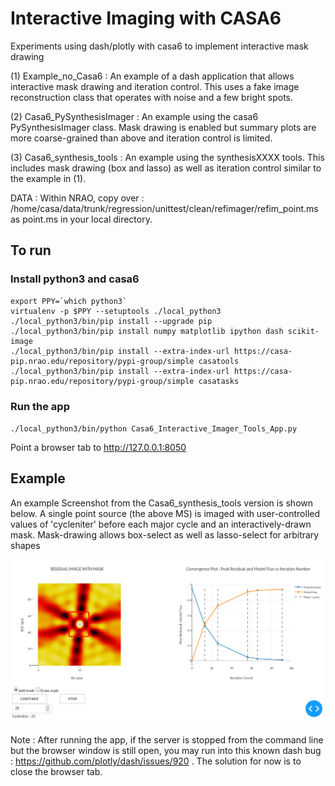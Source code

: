 # Interactive Imaging with CASA6

Experiments using dash/plotly with casa6 to implement interactive mask drawing 

(1) Example_no_Casa6 : An example of a dash application that allows interactive mask drawing and iteration control. This uses a fake image reconstruction class that operates with noise and a few bright spots.

(2) Casa6_PySynthesisImager :  An example using the casa6 PySynthesisImager class.  Mask drawing is enabled but summary plots are more coarse-grained than above and iteration control is limited.

(3) Casa6_synthesis_tools : An example using the synthesisXXXX tools. This includes mask drawing (box and lasso) as well as iteration control similar to the example in (1). 

DATA : Within NRAO, copy over :  /home/casa/data/trunk/regression/unittest/clean/refimager/refim_point.ms     as   point.ms in your local directory. 

## To run

### Install python3 and casa6
```
export PPY=`which python3`
virtualenv -p $PPY --setuptools ./local_python3
./local_python3/bin/pip install --upgrade pip
./local_python3/bin/pip install numpy matplotlib ipython dash scikit-image
./local_python3/bin/pip install --extra-index-url https://casa-pip.nrao.edu/repository/pypi-group/simple casatools
./local_python3/bin/pip install --extra-index-url https://casa-pip.nrao.edu/repository/pypi-group/simple casatasks
```

### Run the app
`./local_python3/bin/python Casa6_Interactive_Imager_Tools_App.py`

Point a browser tab to http://127.0.0.1:8050


## Example 
An example Screenshot from the Casa6_synthesis_tools version is shown below. A single point source (the above MS) is imaged with user-controlled values of 'cycleniter' before each major cycle and an interactively-drawn mask. Mask-drawing allows box-select as well as lasso-select for arbitrary shapes

![Demo](./Casa6_synthesis_tools/example_intclean_app1.png)



Note : After running the app, if the server is stopped from the command line but the browser window is still open, you may run into this known dash bug : https://github.com/plotly/dash/issues/920    . The solution for now is to close the browser tab. 